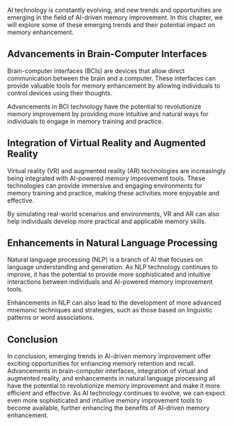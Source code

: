 
AI technology is constantly evolving, and new trends and opportunities are emerging in the field of AI-driven memory improvement. In this chapter, we will explore some of these emerging trends and their potential impact on memory enhancement.

Advancements in Brain-Computer Interfaces
-----------------------------------------

Brain-computer interfaces (BCIs) are devices that allow direct communication between the brain and a computer. These interfaces can provide valuable tools for memory enhancement by allowing individuals to control devices using their thoughts.

Advancements in BCI technology have the potential to revolutionize memory improvement by providing more intuitive and natural ways for individuals to engage in memory training and practice.

Integration of Virtual Reality and Augmented Reality
----------------------------------------------------

Virtual reality (VR) and augmented reality (AR) technologies are increasingly being integrated with AI-powered memory improvement tools. These technologies can provide immersive and engaging environments for memory training and practice, making these activities more enjoyable and effective.

By simulating real-world scenarios and environments, VR and AR can also help individuals develop more practical and applicable memory skills.

Enhancements in Natural Language Processing
-------------------------------------------

Natural language processing (NLP) is a branch of AI that focuses on language understanding and generation. As NLP technology continues to improve, it has the potential to provide more sophisticated and intuitive interactions between individuals and AI-powered memory improvement tools.

Enhancements in NLP can also lead to the development of more advanced mnemonic techniques and strategies, such as those based on linguistic patterns or word associations.

Conclusion
----------

In conclusion, emerging trends in AI-driven memory improvement offer exciting opportunities for enhancing memory retention and recall. Advancements in brain-computer interfaces, integration of virtual and augmented reality, and enhancements in natural language processing all have the potential to revolutionize memory improvement and make it more efficient and effective. As AI technology continues to evolve, we can expect even more sophisticated and intuitive memory improvement tools to become available, further enhancing the benefits of AI-driven memory enhancement.
